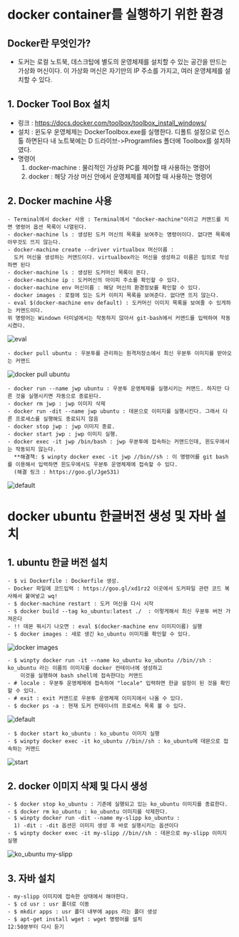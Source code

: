 # docker container를 실행하기 위한 환경 

## Docker란 무엇인가?
  - 도커는 로컬 노트북, 데스크탑에 별도의 운영체제를 설치할 수 있는 공간을 만드는 가상화 머신이다. 
    이 가상화 머신은 자기만의 IP 주소를 가지고, 여러 운영체제를 설치할 수 있다.

## 1. Docker Tool Box 설치
   - 링크 : https://docs.docker.com/toolbox/toolbox_install_windows/
   - 설치 : 윈도우 운영체제는 DockerToolbox.exe를 실행한다. 디폴트 설정으로 인스톨 하면된다
            내 노트북에는 D 드라이브->Programfiles 폴더에 Toolbox를 설치하였다.
   - 명령어
      1) docker-machine : 물리적인 가상화 PC를 제어할 때 사용하는 명령어
      2) docker : 해당 가상 머신 안에서 운영체제를 제어할 때 사용하는 명령어
 
 ## 2. Docker machine 사용
    - Terminal에서 docker 사용 : Terminal에서 "docker-machine"이라고 커맨드를 치면 명령어 옵션 목록이 나열된다.
    - docker-machine ls : 생성된 도커 머신의 목록을 보여주는 명령어이다. 없다면 목록에 아무것도 뜨지 않는다.
    - docker-machine create --driver virtualbox 머신이름 : 
      도커 머신을 생성하는 커맨드이다. virtualbox라는 머신을 생성하고 이름은 임의로 작성하면 된다
    - docker-machine ls : 생성된 도커머신 목록이 뜬다.
    - docker-machine ip : 도커머신의 아이피 주소를 확인할 수 있다.
    - docker-machine env 머신이름 : 해당 머신의 환경정보를 확인할 수 있다.
    - docker images : 로컬에 있는 도커 이미지 목록을 보여준다. 없다면 뜨지 않는다.
    - eval $(docker-machine env default) : 도커머신 이미지 목록을 보여줄 수 있게하는 커맨드이다.
    위 명령어는 Windown 터미널에서는 작동하지 않아서 git-bash에서 커맨드를 입력하여 작동시켰다.
 ![eval](https://user-images.githubusercontent.com/26863285/46289401-f5ec5180-c5c3-11e8-951e-f7910820508d.png)
 
    - docker pull ubuntu : 우분투를 관리하는 원격저장소에서 최신 우분투 이미지를 받아오는 커맨드
 ![docker pull ubuntu](https://user-images.githubusercontent.com/26863285/46289465-1fa57880-c5c4-11e8-9322-751aca4e72b5.png)
 
    - docker run --name jwp ubuntu : 우분투 운영체제를 실행시키는 커맨드. 하지만 다른 것을 실행시키면 자동으로 종료된다.
    - docker rm jwp : jwp 이미지 삭제
    - docker run -dit --name jwp ubuntu : 데몬으로 이미지를 실행시킨다. 그래서 다른 프로세스를 실행해도 종료되지 않음
    - docker stop jwp : jwp 이미지 종료.
    - docker start jwp : jwp 이미지 실행.
    - docker exec -it jwp /bin/bash : jwp 우분투에 접속하는 커맨드인데, 윈도우에서는 작동되지 않는다.
      **해결책: $ winpty docker exec -it jwp //bin//sh : 이 명령어를 git bash를 이용해서 입력하면 윈도우에서도 우분투 운영체제에 접속할 수 있다.
      (해결 링크 : https://goo.gl/JgeS31)
 ![default](https://user-images.githubusercontent.com/26863285/46289765-f20cff00-c5c4-11e8-973d-56329d02a156.png)
 
 
 
 
 # docker ubuntu 한글버전 생성 및 자바 설치
  
 ## 1. ubuntu 한글 버전 설치
    - $ vi Dockerfile : Dockerfile 생성.
    - Docker 파일에 코드입력 : https://goo.gl/xd1rz2 이곳에서 도커파일 관련 코드 복사해서 붙여넣고 wq!
    - $ docker-machine restart : 도커 머신을 다시 시작
    - $ docker build --tag ko_ubuntu:latest ./  : 이렇게해서 최신 우분투 버전 가져온다
    - !! 데몬 뭐시기 나오면 : eval $(docker-machine env 이미지이름) 실행
    - $ docker images : 새로 생긴 ko_ubuntu 이미지를 확인할 수 있다.
 ![docker images](https://user-images.githubusercontent.com/26863285/46330525-460ff600-c64e-11e8-9afb-2d357c8020ea.png)
 
    - $ winpty docker run -it --name ko_ubuntu ko_ubuntu //bin//sh : ko_ubuntu 라는 이름의 이미지를 docker 컨테이너에 생성하고
        이것을 실행하여 bash shell에 접속한다는 커맨드
    - # locale : 우분투 운영체제에 접속하여 "locale" 입력하면 한글 설정이 된 것을 확인할 수 있다.
    - # exit : exit 커맨드로 우분투 운영체제 이미지에서 나올 수 있다.
    - $ docker ps -a : 현재 도커 컨테이너의 프로세스 목록 볼 수 있다.
 ![default](https://user-images.githubusercontent.com/26863285/46330480-1d87fc00-c64e-11e8-997c-ba96bdbfb4ba.png)
    
    - $ docker start ko_ubuntu : ko_ubuntu 이미지 실행
    - $ winpty docker exec -it ko_ubuntu //bin//sh : ko_ubuntu에 데몬으로 접속하는 커맨드
![start](https://user-images.githubusercontent.com/26863285/46330482-1e209280-c64e-11e8-88a2-ab17a5e97f0a.png)
    
 ## 2. docker 이미지 삭제 및 다시 생성
    - $ docker stop ko_ubuntu : 기존에 실행되고 있는 ko_ubuntu 이미지를 종료한다.
    - $ docker rm ko_ubuntu : ko_ubuntu 이미지를 삭제한다.
    - $ winpty docker run -dit --name my-slipp ko_ubuntu :
      1) -dit : -dit 옵션은 이미지 생성 후 바로 실행시키는 옵션이다
    - $ winpty docker exec -it my-slipp //bin//sh : 데몬으로 my-slipp 이미지 실행
![ko_ubuntu my-slipp](https://user-images.githubusercontent.com/26863285/46330598-a7d06000-c64e-11e8-93d2-97afccb3ecc1.png)
    
 ## 3. 자바 설치
    - my-slipp 이미지에 접속한 상태에서 해야한다.
    - $ cd usr : usr 폴더로 이동
    - $ mkdir apps : usr 폴더 내부에 apps 라는 폴더 생성
    - $ apt-get install wget : wget 명령어를 설치
    12:50분부터 다시 듣기
 
 
 
 
 
 
 
 
 
 
 
 
    
